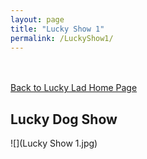 ```yaml
---
layout: page
title: "Lucky Show 1"
permalink: /LuckyShow1/
---
```

<br />
<br />
<a href="https://ryancaseymba.github.io/LuckyLad/">Back to Lucky Lad Home Page</a>

## Lucky Dog Show

![](Lucky Show 1.jpg)
